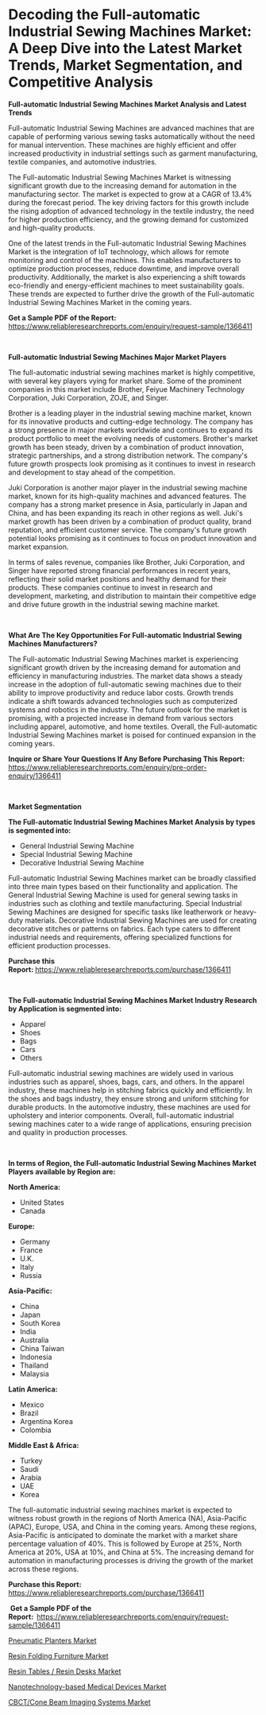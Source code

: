 <p><h1>Decoding the Full-automatic Industrial Sewing Machines Market: A Deep Dive into the Latest Market Trends, Market Segmentation, and Competitive Analysis</h1></p><p><strong>Full-automatic Industrial Sewing Machines Market Analysis and Latest Trends</strong></p>
<p><p>Full-automatic Industrial Sewing Machines are advanced machines that are capable of performing various sewing tasks automatically without the need for manual intervention. These machines are highly efficient and offer increased productivity in industrial settings such as garment manufacturing, textile companies, and automotive industries.</p><p>The Full-automatic Industrial Sewing Machines Market is witnessing significant growth due to the increasing demand for automation in the manufacturing sector. The market is expected to grow at a CAGR of 13.4% during the forecast period. The key driving factors for this growth include the rising adoption of advanced technology in the textile industry, the need for higher production efficiency, and the growing demand for customized and high-quality products. </p><p>One of the latest trends in the Full-automatic Industrial Sewing Machines Market is the integration of IoT technology, which allows for remote monitoring and control of the machines. This enables manufacturers to optimize production processes, reduce downtime, and improve overall productivity. Additionally, the market is also experiencing a shift towards eco-friendly and energy-efficient machines to meet sustainability goals. These trends are expected to further drive the growth of the Full-automatic Industrial Sewing Machines Market in the coming years.</p></p>
<p><strong>Get a Sample PDF of the Report:&nbsp;</strong> <a href="https://www.reliableresearchreports.com/enquiry/request-sample/1366411">https://www.reliableresearchreports.com/enquiry/request-sample/1366411</a></p>
<p>&nbsp;</p>
<p><strong>Full-automatic Industrial Sewing Machines Major Market Players</strong></p>
<p><p>The full-automatic industrial sewing machines market is highly competitive, with several key players vying for market share. Some of the prominent companies in this market include Brother, Feiyue Machinery Technology Corporation, Juki Corporation, ZOJE, and Singer.</p><p>Brother is a leading player in the industrial sewing machine market, known for its innovative products and cutting-edge technology. The company has a strong presence in major markets worldwide and continues to expand its product portfolio to meet the evolving needs of customers. Brother's market growth has been steady, driven by a combination of product innovation, strategic partnerships, and a strong distribution network. The company's future growth prospects look promising as it continues to invest in research and development to stay ahead of the competition.</p><p>Juki Corporation is another major player in the industrial sewing machine market, known for its high-quality machines and advanced features. The company has a strong market presence in Asia, particularly in Japan and China, and has been expanding its reach in other regions as well. Juki's market growth has been driven by a combination of product quality, brand reputation, and efficient customer service. The company's future growth potential looks promising as it continues to focus on product innovation and market expansion.</p><p>In terms of sales revenue, companies like Brother, Juki Corporation, and Singer have reported strong financial performances in recent years, reflecting their solid market positions and healthy demand for their products. These companies continue to invest in research and development, marketing, and distribution to maintain their competitive edge and drive future growth in the industrial sewing machine market.</p></p>
<p>&nbsp;</p>
<p><strong>What Are The Key Opportunities For Full-automatic Industrial Sewing Machines Manufacturers?</strong></p>
<p><p>The Full-automatic Industrial Sewing Machines market is experiencing significant growth driven by the increasing demand for automation and efficiency in manufacturing industries. The market data shows a steady increase in the adoption of full-automatic sewing machines due to their ability to improve productivity and reduce labor costs. Growth trends indicate a shift towards advanced technologies such as computerized systems and robotics in the industry. The future outlook for the market is promising, with a projected increase in demand from various sectors including apparel, automotive, and home textiles. Overall, the Full-automatic Industrial Sewing Machines market is poised for continued expansion in the coming years.</p></p>
<p><strong>Inquire or Share Your Questions If Any Before Purchasing This Report:</strong> <a href="https://www.reliableresearchreports.com/enquiry/pre-order-enquiry/1366411">https://www.reliableresearchreports.com/enquiry/pre-order-enquiry/1366411</a></p>
<p>&nbsp;</p>
<p><strong>Market Segmentation</strong></p>
<p><strong>The Full-automatic Industrial Sewing Machines Market Analysis by types is segmented into:</strong></p>
<p><ul><li>General Industrial Sewing Machine</li><li>Special Industrial Sewing Machine</li><li>Decorative Industrial Sewing Machine</li></ul></p>
<p><p>Full-automatic Industrial Sewing Machines market can be broadly classified into three main types based on their functionality and application. The General Industrial Sewing Machine is used for general sewing tasks in industries such as clothing and textile manufacturing. Special Industrial Sewing Machines are designed for specific tasks like leatherwork or heavy-duty materials. Decorative Industrial Sewing Machines are used for creating decorative stitches or patterns on fabrics. Each type caters to different industrial needs and requirements, offering specialized functions for efficient production processes.</p></p>
<p><strong>Purchase this Report:&nbsp;</strong><a href="https://www.reliableresearchreports.com/purchase/1366411">https://www.reliableresearchreports.com/purchase/1366411</a></p>
<p>&nbsp;</p>
<p><strong>The Full-automatic Industrial Sewing Machines Market Industry Research by Application is segmented into:</strong></p>
<p><ul><li>Apparel</li><li>Shoes</li><li>Bags</li><li>Cars</li><li>Others</li></ul></p>
<p><p>Full-automatic industrial sewing machines are widely used in various industries such as apparel, shoes, bags, cars, and others. In the apparel industry, these machines help in stitching fabrics quickly and efficiently. In the shoes and bags industry, they ensure strong and uniform stitching for durable products. In the automotive industry, these machines are used for upholstery and interior components. Overall, full-automatic industrial sewing machines cater to a wide range of applications, ensuring precision and quality in production processes.</p></p>
<p>&nbsp;</p>
<p><strong>In terms of Region, the Full-automatic Industrial Sewing Machines Market Players available by Region are:</strong></p>
<p>
    <p> <strong> North America: </strong>
        <ul>
            <li>United States</li>
            <li>Canada</li>
        </ul>
        </p> 
    <p> <strong> Europe: </strong>
        <ul>
            <li>Germany</li>
            <li>France</li>
            <li>U.K.</li>
            <li>Italy</li>
            <li>Russia</li>
        </ul>
        </p> 
    <p> <strong> Asia-Pacific: </strong>
        <ul>
            <li>China</li>
            <li>Japan</li>
            <li>South Korea</li>
            <li>India</li>
            <li>Australia</li>
            <li>China Taiwan</li>
            <li>Indonesia</li>
            <li>Thailand</li>
            <li>Malaysia</li>
        </ul>
        </p> 
    <p> <strong> Latin America: </strong>
        <ul>
            <li>Mexico</li>
            <li>Brazil</li>
            <li>Argentina Korea</li>
            <li>Colombia</li>
        </ul>
        </p> 
    <p> <strong> Middle East & Africa: </strong>
        <ul>
            <li>Turkey</li>
            <li>Saudi</li>
            <li>Arabia</li>
            <li>UAE</li>
            <li>Korea</li>
        </ul>
    </p>
    </p>
<p><p>The full-automatic industrial sewing machines market is expected to witness robust growth in the regions of North America (NA), Asia-Pacific (APAC), Europe, USA, and China in the coming years. Among these regions, Asia-Pacific is anticipated to dominate the market with a market share percentage valuation of 40%. This is followed by Europe at 25%, North America at 20%, USA at 10%, and China at 5%. The increasing demand for automation in manufacturing processes is driving the growth of the market across these regions.</p></p>
<p><strong>Purchase this Report: </strong><a href="https://www.reliableresearchreports.com/purchase/1366411">https://www.reliableresearchreports.com/purchase/1366411</a></p>
<p>&nbsp;<strong>Get a Sample PDF of the Report:&nbsp;&nbsp;</strong><a href="https://www.reliableresearchreports.com/enquiry/request-sample/1366411">https://www.reliableresearchreports.com/enquiry/request-sample/1366411</a></p>
<p><strong></strong></p>
<p><p><a href="https://medium.com/@boydsmitham726/pneumatic-planters-market-size-reveals-the-best-marketing-channels-in-global-industry-163c5c9bcba7">Pneumatic Planters Market</a></p><p><a href="https://issuu.com/reportprime-2/docs/resin-folding-furniture-market-size-2030.pptx">Resin Folding Furniture Market</a></p><p><a href="https://issuu.com/reportprime-2/docs/resin-tables-resin-desks-market-size-2030.pptx">Resin Tables / Resin Desks Market</a></p><p><a href="https://github.com/julyju69/Market-Research-Report-List-1/blob/main/nanotechnology-based-medical-devices-market.md">Nanotechnology-based Medical Devices Market</a></p><p><a href="https://github.com/gdfhhhj/Market-Research-Report-List-3/blob/main/cbctcone-beam-imaging-systems-market.md">CBCT/Cone Beam Imaging Systems Market</a></p></p>